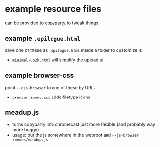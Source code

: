 # example resource files

can be provided to copyparty to tweak things



## example `.epilogue.html`
save one of these as `.epilogue.html` inside a folder to customize it:

* [`minimal-up2k.html`](minimal-up2k.html) will [simplify the upload ui](https://user-images.githubusercontent.com/241032/118311195-dd6ca380-b4ef-11eb-86f3-75a3ff2e1332.png)



## example browser-css
point `--css-browser` to one of these by URL:

* [`browser-icons.css`](browser-icons.css) adds filetype icons



## meadup.js

* turns copyparty into chromecast just more flexible (and probably way more buggy)
* usage: put the js somewhere in the webroot and `--js-browser /memes/meadup.js`
